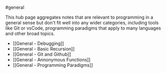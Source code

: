 #general 

This hub page aggregates notes that are relevant to programming in a general sense but don't fit well into any wider categories, including tools like Git or vsCode, programming paradigms that apply to many languages and other broad topics.

- [[General - Debugging]]
- [[General - Basic Recursion]]
- [[General - Git and Github]]
- [[General - Annonymous Functions]]
- [[General - Programming Paradigms]]